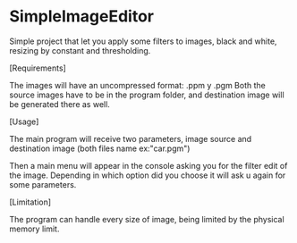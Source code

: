 # SimpleImageEditor
Simple project that let you apply some filters to images, black and white, resizing by constant and thresholding.

[Requirements]

  The images will have an uncompressed format: .ppm y .pgm
  Both the source images have to be in the program folder, and destination image will be generated there as well.
  
 [Usage]
 
  The main program will receive two parameters, image source and destination image (both files name ex:"car.pgm")
  
  Then a main menu will appear in the console asking you for the filter edit of the image. Depending in which option did you choose it will ask u again for some parameters.
  
 [Limitation]
 
  The program can handle every size of image, being limited by the physical memory limit.
  
